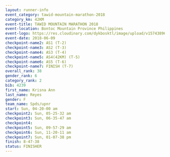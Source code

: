 ```yaml
---
layout: runner-info 
event_category: tawid-mountain-marathon-2018 
category_km: 42KM 
event-title: TAWID MOUNTAIN MARATHON 2018 
event-location: Bontoc Mountain Province Philippines 
event-logo: https://res.cloudinary.com/dykbosktl/image/upload/v1574389629/Logo/tawid2018_logo_t3op5o.png 
event-date: 2018-06-09 
checkpoint-name2: AS1 (T-2) 
checkpoint-name3: AS2 (T-3) 
checkpoint-name4: AS3 (T-4) 
checkpoint-name5: AS4(42KM) (T-5) 
checkpoint-name6: AS5 (T-6) 
checkpoint-name7: FINISH (T-7) 
overall_rank: 38
gender_rank: 6
category_rank: 2
bib: 4239
first_name: Krisna Ann
last_name: Reyes
gender: F
team_name: Spds/upnr
start: Sun, 04-20-00 am
checkpoint2: Sun, 05-25-32 am
checkpoint3: Sun, 06-35-47 am
checkpoint4: 
checkpoint5: Sun, 09-57-29 am
checkpoint6: Sun, 11-20-11 am
checkpoint7: Sun, 01-07-38 pm
finish: 8-47-38
status: FINISHER
---
```

